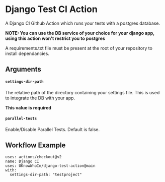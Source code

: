 # Django Test CI Action

A Django CI Github Action which runs your tests with a postgres database.

**NOTE: You can use the DB service of your choice for your django app, using this action won't restrict you to postgres**

A requirements.txt file must be present at the root of your repository to install dependancies.

## Arguments

#### `settings-dir-path`
The relative path of the directory containing your settings file. This is used to integrate the DB with your app. 

**This value is required**

#### `parallel-tests`
Enable/Disable Parallel Tests. Default is false.

## Workflow Example

```
uses: actions/checkout@v2
name: Django CI
uses: UKnowWhoIm/django-test-action@main
with:
  settings-dir-path: "testproject"
```
